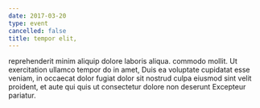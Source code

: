 ```yaml
---
date: 2017-03-20
type: event
cancelled: false
title: tempor elit,
---
```

reprehenderit minim aliquip dolore laboris aliqua. commodo mollit. Ut exercitation ullamco tempor do in amet, Duis ea voluptate cupidatat esse veniam, in occaecat dolor fugiat dolor sit nostrud culpa eiusmod sint velit proident, et aute qui quis ut consectetur dolore non deserunt Excepteur pariatur.